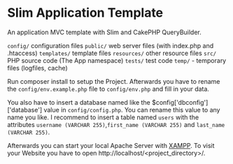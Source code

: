 # Slim Application Template

An application MVC template with Slim and CakePHP QueryBuilder.

`config/` configuration files
`public/` web server files (with index.php and .htaccess)
`templates/` template files
`resources/` other resource files
`src/` PHP source code (The App namespace)
`tests/` test code
`temp/` - temporary files (logfiles, cache)

Run composer install to setup the Project. Afterwards you have to rename the `config/env.example.php` file to 
`config/env.php` and  fill in your data.

You also have to insert a database named like the $config['dbconfig']['database'] value in `config/config.php`. You can 
rename this value to any name you like. I recommend to insert a table named `users` with the attributes 
`username (VARCHAR 255)`,`first_name (VARCHAR 255)` and `last_name (VARCHAR 255)`.

Afterwards you can start your local Apache Server with [XAMPP](https://www.apachefriends.org/index.html).
To visit your Website you have to open http://localhost/<project_directory>/.